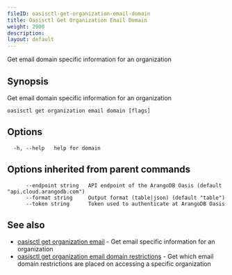 ```yaml
---
fileID: oasisctl-get-organization-email-domain
title: Oasisctl Get Organization Email Domain
weight: 2900
description: 
layout: default
---
```

Get email domain specific information for an organization

## Synopsis

Get email domain specific information for an organization

```
oasisctl get organization email domain [flags]
```

## Options

```
  -h, --help   help for domain
```

## Options inherited from parent commands

```
      --endpoint string   API endpoint of the ArangoDB Oasis (default "api.cloud.arangodb.com")
      --format string     Output format (table|json) (default "table")
      --token string      Token used to authenticate at ArangoDB Oasis
```

## See also

* [oasisctl get organization email](oasisctl-get-organization-email)	 - Get email specific information for an organization
* [oasisctl get organization email domain restrictions](oasisctl-get-organization-email-domain-restrictions)	 - Get which email domain restrictions are placed on accessing a specific organization

